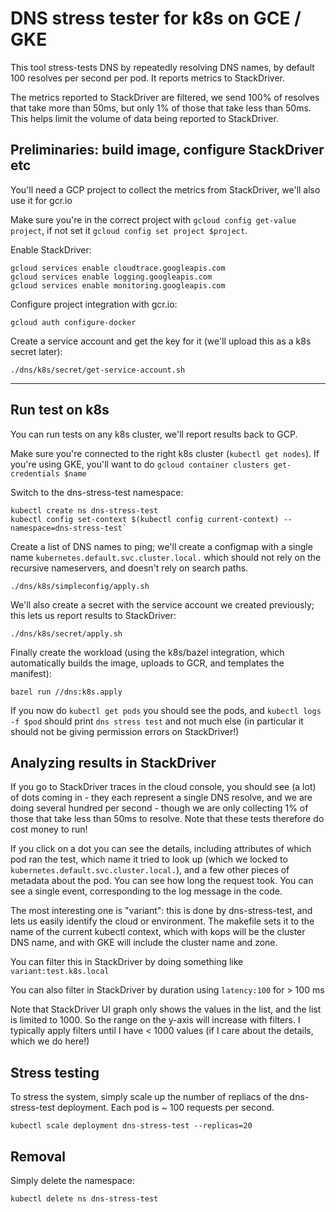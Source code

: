 # DNS stress tester for k8s on GCE / GKE

This tool stress-tests DNS by repeatedly resolving DNS names, by default 100
resolves per second per pod.  It reports metrics to StackDriver.

The metrics reported to StackDriver are filtered, we send 100% of resolves that
take more than 50ms, but only 1% of those that take less than 50ms.  This helps
limit the volume of data being reported to StackDriver.

## Preliminaries: build image, configure StackDriver etc

You'll need a GCP project to collect the metrics from StackDriver, we'll also
use it for gcr.io

Make sure you're in the correct project with `gcloud config get-value project`, if not set it `gcloud config set project $project`.

Enable StackDriver:

```
gcloud services enable cloudtrace.googleapis.com
gcloud services enable logging.googleapis.com
gcloud services enable monitoring.googleapis.com
```

Configure project integration with gcr.io:
```
gcloud auth configure-docker
```

Create a service account and get the key for it (we'll upload this as a k8s secret later):
```
./dns/k8s/secret/get-service-account.sh
```

---

## Run test on k8s

You can run tests on any k8s cluster, we'll report results back to
GCP.

Make sure you're connected to the right k8s cluster (`kubectl get nodes`).
If you're using GKE, you'll want to do `gcloud container clusters get-credentials $name`

Switch to the dns-stress-test namespace:

```
kubectl create ns dns-stress-test
kubectl config set-context $(kubectl config current-context) --namespace=dns-stress-test`
```

Create a list of DNS names to ping; we'll create a configmap with a
single name `kubernetes.default.svc.cluster.local.` which should not
rely on the recursive nameservers, and doesn't rely on search paths.

```
./dns/k8s/simpleconfig/apply.sh
```


We'll also create a secret with the service account we created previously; this
lets us report results to StackDriver:

```
./dns/k8s/secret/apply.sh
```

Finally create the workload (using the k8s/bazel integration, which
automatically builds the image, uploads to GCR, and templates the manifest):

```
bazel run //dns:k8s.apply
```


If you now do `kubectl get pods` you should see the pods,
and `kubectl logs -f $pod` should print `dns stress test` and not much else
(in particular it should not be giving permission errors on StackDriver!)

## Analyzing results in StackDriver

If you go to StackDriver traces in the cloud console, you should see (a lot) of
dots coming in - they each represent a single DNS resolve, and we are doing
several hundred per second - though we are only collecting 1% of those that take
less than 50ms to resolve.  Note that these tests therefore do cost money to
run!

If you click on a dot you can see the details, including attributes of which pod
ran the test, which name it tried to look up (which we locked to
`kubernetes.default.svc.cluster.local.`), and a few other pieces of metadata
about the pod.  You can see how long the request took.  You can see a single
event, corresponding to the log message in the code.

The most interesting one is "variant": this is done by dns-stress-test, and lets
us easily identify the cloud or environment.  The makefile sets it to the name
of the current kubectl context, which with kops will be the cluster DNS name,
and with GKE will include the cluster name and zone.

You can filter this in StackDriver by doing something like `variant:test.k8s.local`

You can also filter in StackDriver by duration using `latency:100` for > 100 ms

Note that StackDriver UI graph only shows the values in the list, and the list
is limited to 1000.  So the range on the y-axis will increase with filters.  I
typically apply filters until I have < 1000 values (if I care about the details,
which we do here!)

## Stress testing

To stress the system, simply scale up the number of repliacs of the
dns-stress-test deployment.  Each pod is ~ 100 requests per second.

`kubectl scale deployment dns-stress-test --replicas=20`

## Removal

Simply delete the namespace:

`kubectl delete ns dns-stress-test`

